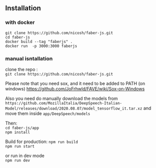 ## Installation
### with docker
`git clone https://github.com/nicosh/faber-js.git`  
`cd faber-js`  
`docker build --tag "faberjs" .`  
`docker run  -p 3000:3000 faberjs`  

### manual isntallation 
clone the repo :  
`git clone https://github.com/nicosh/faber-js.git`  

Please note that you need sox, and it need to be added  to PATH (on windows)
https://github.com/JoFrhwld/FAVE/wiki/Sox-on-Windows

Also you need do manually download the models from `https://github.com/MozillaItalia/DeepSpeech-Italian-Model/releases/download/2020.08.07/model_tensorflow_it.tar.xz` 
and move them inside `app/DeepSpeech/models`  

Then:  
`cd faber-js/app`  
`npm install`  

Build for production: 
`npm run build`  
`npm run start`  

or run in dev mode  
`npm run dev`  

